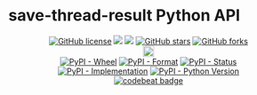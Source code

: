 # save-thread-result Python API

<p align="center">
  <a href="https://github.com/Shail-Shouryya/save-thread-result/blob/master/LICENSE"><img alt="GitHub license" src="https://img.shields.io/github/license/Shail-Shouryya/save-thread-result?color=yellow&labelColor=black"></a>
  <a href="https://docs.python.org/3/index.html">    <img src="https://img.shields.io/badge/python-3.6%2B-blue?labelColor=black"/></a>
  <a href="https://www.python.org/dev/peps/pep-0008"><img src="https://img.shields.io/badge/code%20style-PEP8-yellow.svg?labelColor=black"/></a>
  <a href="https://github.com/Shail-Shouryya/save-thread-result/stargazers"><img alt="GitHub stars" src="https://img.shields.io/github/stars/Shail-Shouryya/save-thread-result?color=blue&labelColor=black"></a>
  <a href="https://github.com/Shail-Shouryya/save-thread-result/network"><img alt="GitHub forks" src="https://img.shields.io/github/forks/Shail-Shouryya/save-thread-result?color=yellow&labelColor=black"></a>
  <br>
  <a href="https://badge.fury.io/py/save-thread-result"><img src="https://badge.fury.io/py/save-thread-result.svg" alt="PyPI version" height="20"></a>
  <br>
  <a href="https://pypi.org/project/save-thread-result/"><img alt="PyPI - Wheel" src="https://img.shields.io/pypi/wheel/save-thread-result?labelColor=black&label=PyPI%20-%20Wheel"></a>
  <a href="https://pypi.org/project/save-thread-result/#files/"><img alt="PyPI - Format" src="https://img.shields.io/pypi/format/save-thread-result?labelColor=black&label=PyPI%20-%20Format"></a>
  <a href="https://pypi.org/project/save-thread-result/#history/"><img alt="PyPI - Status" src="https://img.shields.io/pypi/status/save-thread-result?labelColor=black&label=PyPI%20-%20Status"></a>
  <br>
  <a href="https://pypi.org/project/save-thread-result/"><img alt="PyPI - Implementation" src="https://img.shields.io/pypi/implementation/save-thread-result?labelColor=black&label=PyPI%20-%20Implementation"></a>
  <a href="https://pypi.org/project/save-thread-result/"><img alt="PyPI - Python Version" src="https://img.shields.io/pypi/pyversions/save-thread-result?labelColor=black&label=PyPI%20-%20Python%20Version"></a>
  <br>
  <a href="https://codebeat.co/projects/github-com-shail-shouryya-save-thread-result-master"><img src="https://codebeat.co/badges/46b103ed-da79-4893-96af-ce95c9149532" alt="codebeat badge"/></a>
</p>
